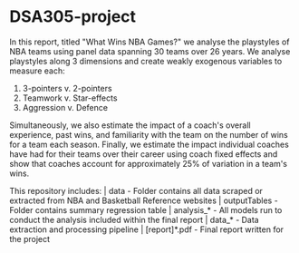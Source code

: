 # DSA305-project
 
In this report, titled "What Wins NBA Games?" we analyse the playstyles of NBA teams using panel data spanning 30 teams over 26 years. We analyse playstyles along 3 dimensions and create weakly exogenous variables to measure each:
1) 3-pointers v. 2-pointers
2) Teamwork v. Star-effects
3) Aggression v. Defence

Simultaneously, we also estimate the impact of a coach's overall experience, past wins, and familiarity with the team on the number of wins for a team each season. Finally, we estimate the impact individual coaches have had for their teams over their career using coach fixed effects and show that coaches account for approximately 25% of variation in a team's wins.

This repository includes:
| data - Folder contains all data scraped or extracted from NBA and Basketball Reference websites
| outputTables - Folder contains summary regression table
| analysis_* - All models run to conduct the analysis included within the final report
| data_* - Data extraction and processing pipeline
| [report]*.pdf - Final report written for the project